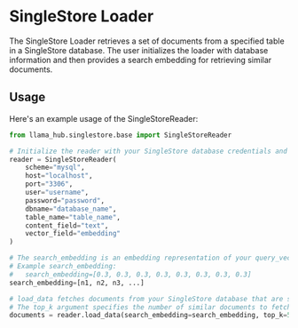 # SingleStore Loader

The SingleStore Loader retrieves a set of documents from a specified table in a SingleStore database. The user initializes the loader with database information and then provides a search embedding for retrieving similar documents.

## Usage

Here's an example usage of the SingleStoreReader:

```python
from llama_hub.singlestore.base import SingleStoreReader

# Initialize the reader with your SingleStore database credentials and other relevant details
reader = SingleStoreReader(
    scheme="mysql",
    host="localhost",
    port="3306",
    user="username",
    password="password",
    dbname="database_name",
    table_name="table_name",
    content_field="text",
    vector_field="embedding"
)

# The search_embedding is an embedding representation of your query_vector.
# Example search_embedding:
#   search_embedding=[0.3, 0.3, 0.3, 0.3, 0.3, 0.3, 0.3, 0.3]
search_embedding=[n1, n2, n3, ...]

# load_data fetches documents from your SingleStore database that are similar to the search_embedding.
# The top_k argument specifies the number of similar documents to fetch.
documents = reader.load_data(search_embedding=search_embedding, top_k=5)
